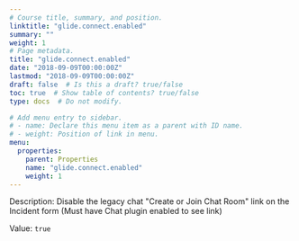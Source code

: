 ```yaml
---
# Course title, summary, and position.
linktitle: "glide.connect.enabled"
summary: ""
weight: 1
# Page metadata.
title: "glide.connect.enabled"
date: "2018-09-09T00:00:00Z"
lastmod: "2018-09-09T00:00:00Z"
draft: false  # Is this a draft? true/false
toc: true  # Show table of contents? true/false
type: docs  # Do not modify.

# Add menu entry to sidebar.
# - name: Declare this menu item as a parent with ID name.
# - weight: Position of link in menu.
menu:
  properties:
    parent: Properties
    name: "glide.connect.enabled"
    weight: 1
---
```


Description: Disable the legacy chat "Create or Join Chat Room" link on the Incident form (Must have Chat plugin enabled to see link)


Value: `true`